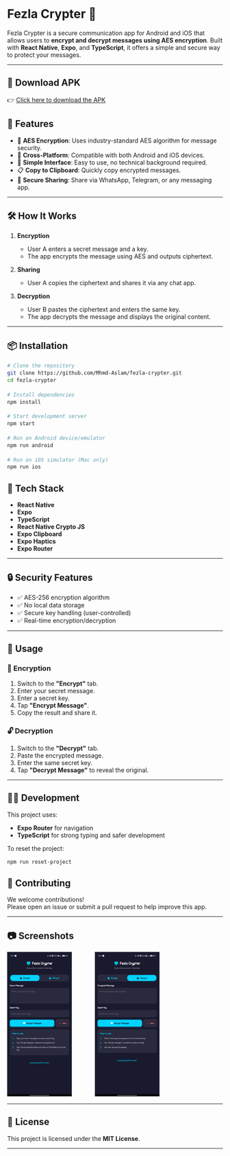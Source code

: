 # Fezla Crypter 🔐

Fezla Crypter is a secure communication app for Android and iOS that allows users to **encrypt and decrypt messages using AES encryption**. Built with **React Native**, **Expo**, and **TypeScript**, it offers a simple and secure way to protect your messages.

---

## 📲 Download APK

👉 [Click here to download the APK](https://github.com/Mhmd-Aslam/Fezla-Crypter/raw/main/bin/fezla-crypter_v2.0_android_sdk.apk)


## 🚀 Features

- 🔐 **AES Encryption**: Uses industry-standard AES algorithm for message security.
- 📱 **Cross-Platform**: Compatible with both Android and iOS devices.
- 🧠 **Simple Interface**: Easy to use, no technical background required.
- 📋 **Copy to Clipboard**: Quickly copy encrypted messages.
- 🔗 **Secure Sharing**: Share via WhatsApp, Telegram, or any messaging app.

---

## 🛠️ How It Works

1. **Encryption**  
   - User A enters a secret message and a key.  
   - The app encrypts the message using AES and outputs ciphertext.

2. **Sharing**  
   - User A copies the ciphertext and shares it via any chat app.

3. **Decryption**  
   - User B pastes the ciphertext and enters the same key.  
   - The app decrypts the message and displays the original content.

---

## 📦 Installation

```bash
# Clone the repository
git clone https://github.com/Mhmd-Aslam/fezla-crypter.git
cd fezla-crypter

# Install dependencies
npm install

# Start development server
npm start

# Run on Android device/emulator
npm run android

# Run on iOS simulator (Mac only)
npm run ios
```

## 🧰 Tech Stack

- **React Native**  
- **Expo**  
- **TypeScript**  
- **React Native Crypto JS**  
- **Expo Clipboard**  
- **Expo Haptics**  
- **Expo Router**

---

## 🔒 Security Features

- ✅ AES-256 encryption algorithm  
- ✅ No local data storage  
- ✅ Secure key handling (user-controlled)  
- ✅ Real-time encryption/decryption

---

## 📱 Usage

### 🔐 Encryption

1. Switch to the **"Encrypt"** tab.  
2. Enter your secret message.  
3. Enter a secret key.  
4. Tap **"Encrypt Message"**.  
5. Copy the result and share it.

### 🔓 Decryption

1. Switch to the **"Decrypt"** tab.  
2. Paste the encrypted message.  
3. Enter the same secret key.  
4. Tap **"Decrypt Message"** to reveal the original.

---

## 🧑‍💻 Development

This project uses:

- **Expo Router** for navigation  
- **TypeScript** for strong typing and safer development

To reset the project:

```bash
npm run reset-project

```

## 🤝 Contributing

We welcome contributions!  
Please open an issue or submit a pull request to help improve this app.

---


## 📷 Screenshots

<p align="left">
  <img src="./assets/Ss01.jpg" alt="Encryption Screen" width="30%" style="margin-right: 50px;"/>
  <img src="./assets/Ss02.jpg" alt="Decryption Screen" width="30%"/>
</p>



---

## 📄 License

This project is licensed under the **MIT License**.

---
